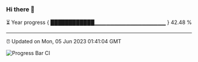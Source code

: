 ### Hi there 👋

⏳ Year progress { ████████████▁▁▁▁▁▁▁▁▁▁▁▁▁▁▁▁▁▁ } 42.48 %

---

⏰ Updated on Mon, 05 Jun 2023 01:41:04 GMT

![Progress Bar CI](https://github.com/liununu/liununu/workflows/Progress%20Bar%20CI/badge.svg)
